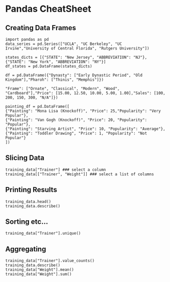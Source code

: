 # Pandas CheatSheet


## Creating Data Frames
```
import pandas as pd
data_series = pd.Series(["UCLA", "UC Berkeley", "UC Irvine","University of Central Florida", "Rutgers University"])

states_dicts = [{"STATE": "New Jersey", "ABBREVIATION": "NJ"},{"STATE": "New York", "ABBREVIATION": "NY"}] 
df_states = pd.DataFrame(states_dicts)

df = pd.DataFrame({"Dynasty": ["Early Dynastic Period", "Old Kingdom"],"Pharoh": ["Thinis", "Memphis"]})

"Frame": ["Ornate", "Classical", "Modern", "Wood", "Cardboard"],"Price": [15.00, 12.50, 10.00, 5.00, 1.00],"Sales": [100, 200, 150, 300, "N/A"]})

painting_df = pd.DataFrame([
{"Painting": "Mona Lisa (Knockoff)", "Price": 25,"Popularity": "Very Popular"},
{"Painting": "Van Gogh (Knockoff)", "Price": 20, "Popularity": "Popular"},
{"Painting": "Starving Artist", "Price": 10, "Popularity": "Average"},
{"Painting": "Toddler Drawing", "Price": 1, "Popularity": "Not Popular"}
])

```

## Slicing Data
```
training_data["Trainer"] ### select a column
training_data[["Trainer", "Weight"]] ### select a list of columns
```

## Printing Results

```
training_data.head()
training_data.describe()
```

## Sorting etc...
```
training_data["Trainer"].unique()
```

## Aggregating
```
training_data["Trainer"].value_counts()
training_data.describe()
training_data["Weight"].mean()
training_data["Weight"].sum()
```
<!--stackedit_data:
eyJoaXN0b3J5IjpbLTEzNjQwMzEzMDZdfQ==
-->